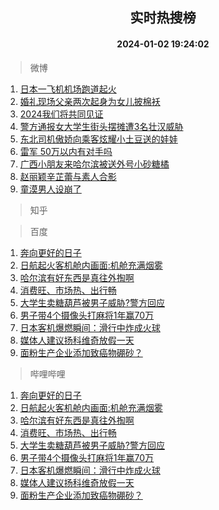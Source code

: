 <div align="center"><h2>实时热搜榜</h2><h4>2024-01-02 19:24:02</h4></div>

> 微博  

1. [日本一飞机机场跑道起火](https://s.weibo.com/weibo?q=%23%E6%97%A5%E6%9C%AC%E4%B8%80%E9%A3%9E%E6%9C%BA%E6%9C%BA%E5%9C%BA%E8%B7%91%E9%81%93%E8%B5%B7%E7%81%AB%23&t=31&band_rank=1&Refer=top)<br />
2. [婚礼现场父亲两次起身为女儿披棉袄](https://s.weibo.com/weibo?q=%23%E5%A9%9A%E7%A4%BC%E7%8E%B0%E5%9C%BA%E7%88%B6%E4%BA%B2%E4%B8%A4%E6%AC%A1%E8%B5%B7%E8%BA%AB%E4%B8%BA%E5%A5%B3%E5%84%BF%E6%8A%AB%E6%A3%89%E8%A2%84%23&t=31&band_rank=2&Refer=top)<br />
3. [2024我们将共同见证](https://s.weibo.com/weibo?q=%232024%E6%88%91%E4%BB%AC%E5%B0%86%E5%85%B1%E5%90%8C%E8%A7%81%E8%AF%81%23&t=31&band_rank=3&Refer=top)<br />
4. [警方通报女大学生街头摆摊遭3名壮汉威胁](https://s.weibo.com/weibo?q=%23%E8%AD%A6%E6%96%B9%E9%80%9A%E6%8A%A5%E5%A5%B3%E5%A4%A7%E5%AD%A6%E7%94%9F%E8%A1%97%E5%A4%B4%E6%91%86%E6%91%8A%E9%81%AD3%E5%90%8D%E5%A3%AE%E6%B1%89%E5%A8%81%E8%83%81%23&t=31&band_rank=4&Refer=top)<br />
5. [东北司机傲娇向乘客炫耀小土豆送的娃娃](https://s.weibo.com/weibo?q=%23%E4%B8%9C%E5%8C%97%E5%8F%B8%E6%9C%BA%E5%82%B2%E5%A8%87%E5%90%91%E4%B9%98%E5%AE%A2%E7%82%AB%E8%80%80%E5%B0%8F%E5%9C%9F%E8%B1%86%E9%80%81%E7%9A%84%E5%A8%83%E5%A8%83%23&t=31&band_rank=5&Refer=top)<br />
6. [雷军 50万以内有对手吗](https://s.weibo.com/weibo?q=%E9%9B%B7%E5%86%9B%2050%E4%B8%87%E4%BB%A5%E5%86%85%E6%9C%89%E5%AF%B9%E6%89%8B%E5%90%97&t=31&band_rank=6&Refer=top)<br />
7. [广西小朋友来哈尔滨被送外号小砂糖橘](https://s.weibo.com/weibo?q=%23%E5%B9%BF%E8%A5%BF%E5%B0%8F%E6%9C%8B%E5%8F%8B%E6%9D%A5%E5%93%88%E5%B0%94%E6%BB%A8%E8%A2%AB%E9%80%81%E5%A4%96%E5%8F%B7%E5%B0%8F%E7%A0%82%E7%B3%96%E6%A9%98%23&t=31&band_rank=7&Refer=top)<br />
8. [赵丽颖辛芷蕾与素人合影](https://s.weibo.com/weibo?q=%23%E8%B5%B5%E4%B8%BD%E9%A2%96%E8%BE%9B%E8%8A%B7%E8%95%BE%E4%B8%8E%E7%B4%A0%E4%BA%BA%E5%90%88%E5%BD%B1%23&t=31&band_rank=8&Refer=top)<br />
9. [童漠男人设崩了](https://s.weibo.com/weibo?q=%E7%AB%A5%E6%BC%A0%E7%94%B7%E4%BA%BA%E8%AE%BE%E5%B4%A9%E4%BA%86&t=31&band_rank=9&Refer=top)<br />

> 知乎  


> 百度  

1. [奔向更好的日子](https://www.baidu.com/s?wd=%E5%A5%94%E5%90%91%E6%9B%B4%E5%A5%BD%E7%9A%84%E6%97%A5%E5%AD%90&sa=fyb_news&rsv_dl=fyb_news)<br />
2. [日航起火客机舱内画面:机舱充满烟雾](https://www.baidu.com/s?wd=%E6%97%A5%E8%88%AA%E8%B5%B7%E7%81%AB%E5%AE%A2%E6%9C%BA%E8%88%B1%E5%86%85%E7%94%BB%E9%9D%A2%3A%E6%9C%BA%E8%88%B1%E5%85%85%E6%BB%A1%E7%83%9F%E9%9B%BE&sa=fyb_news&rsv_dl=fyb_news)<br />
3. [哈尔滨有好东西是真往外掏啊](https://www.baidu.com/s?wd=%E5%93%88%E5%B0%94%E6%BB%A8%E6%9C%89%E5%A5%BD%E4%B8%9C%E8%A5%BF%E6%98%AF%E7%9C%9F%E5%BE%80%E5%A4%96%E6%8E%8F%E5%95%8A&sa=fyb_news&rsv_dl=fyb_news)<br />
4. [消费旺、市场热、出行畅](https://www.baidu.com/s?wd=%E6%B6%88%E8%B4%B9%E6%97%BA%E3%80%81%E5%B8%82%E5%9C%BA%E7%83%AD%E3%80%81%E5%87%BA%E8%A1%8C%E7%95%85&sa=fyb_news&rsv_dl=fyb_news)<br />
5. [大学生卖糖葫芦被男子威胁?警方回应](https://www.baidu.com/s?wd=%E5%A4%A7%E5%AD%A6%E7%94%9F%E5%8D%96%E7%B3%96%E8%91%AB%E8%8A%A6%E8%A2%AB%E7%94%B7%E5%AD%90%E5%A8%81%E8%83%81%3F%E8%AD%A6%E6%96%B9%E5%9B%9E%E5%BA%94&sa=fyb_news&rsv_dl=fyb_news)<br />
6. [男子带4个摄像头打麻将1年赢70万](https://www.baidu.com/s?wd=%E7%94%B7%E5%AD%90%E5%B8%A64%E4%B8%AA%E6%91%84%E5%83%8F%E5%A4%B4%E6%89%93%E9%BA%BB%E5%B0%861%E5%B9%B4%E8%B5%A270%E4%B8%87&sa=fyb_news&rsv_dl=fyb_news)<br />
7. [日本客机爆燃瞬间：滑行中炸成火球](https://www.baidu.com/s?wd=%E6%97%A5%E6%9C%AC%E5%AE%A2%E6%9C%BA%E7%88%86%E7%87%83%E7%9E%AC%E9%97%B4%EF%BC%9A%E6%BB%91%E8%A1%8C%E4%B8%AD%E7%82%B8%E6%88%90%E7%81%AB%E7%90%83&sa=fyb_news&rsv_dl=fyb_news)<br />
8. [媒体人建议扬科维奇放假一天](https://www.baidu.com/s?wd=%E5%AA%92%E4%BD%93%E4%BA%BA%E5%BB%BA%E8%AE%AE%E6%89%AC%E7%A7%91%E7%BB%B4%E5%A5%87%E6%94%BE%E5%81%87%E4%B8%80%E5%A4%A9&sa=fyb_news&rsv_dl=fyb_news)<br />
9. [面粉生产企业添加致癌物硼砂？](https://www.baidu.com/s?wd=%E9%9D%A2%E7%B2%89%E7%94%9F%E4%BA%A7%E4%BC%81%E4%B8%9A%E6%B7%BB%E5%8A%A0%E8%87%B4%E7%99%8C%E7%89%A9%E7%A1%BC%E7%A0%82%EF%BC%9F&sa=fyb_news&rsv_dl=fyb_news)<br />

> 哔哩哔哩  

1. [奔向更好的日子](https://www.baidu.com/s?wd=%E5%A5%94%E5%90%91%E6%9B%B4%E5%A5%BD%E7%9A%84%E6%97%A5%E5%AD%90&sa=fyb_news&rsv_dl=fyb_news)<br />
2. [日航起火客机舱内画面:机舱充满烟雾](https://www.baidu.com/s?wd=%E6%97%A5%E8%88%AA%E8%B5%B7%E7%81%AB%E5%AE%A2%E6%9C%BA%E8%88%B1%E5%86%85%E7%94%BB%E9%9D%A2%3A%E6%9C%BA%E8%88%B1%E5%85%85%E6%BB%A1%E7%83%9F%E9%9B%BE&sa=fyb_news&rsv_dl=fyb_news)<br />
3. [哈尔滨有好东西是真往外掏啊](https://www.baidu.com/s?wd=%E5%93%88%E5%B0%94%E6%BB%A8%E6%9C%89%E5%A5%BD%E4%B8%9C%E8%A5%BF%E6%98%AF%E7%9C%9F%E5%BE%80%E5%A4%96%E6%8E%8F%E5%95%8A&sa=fyb_news&rsv_dl=fyb_news)<br />
4. [消费旺、市场热、出行畅](https://www.baidu.com/s?wd=%E6%B6%88%E8%B4%B9%E6%97%BA%E3%80%81%E5%B8%82%E5%9C%BA%E7%83%AD%E3%80%81%E5%87%BA%E8%A1%8C%E7%95%85&sa=fyb_news&rsv_dl=fyb_news)<br />
5. [大学生卖糖葫芦被男子威胁?警方回应](https://www.baidu.com/s?wd=%E5%A4%A7%E5%AD%A6%E7%94%9F%E5%8D%96%E7%B3%96%E8%91%AB%E8%8A%A6%E8%A2%AB%E7%94%B7%E5%AD%90%E5%A8%81%E8%83%81%3F%E8%AD%A6%E6%96%B9%E5%9B%9E%E5%BA%94&sa=fyb_news&rsv_dl=fyb_news)<br />
6. [男子带4个摄像头打麻将1年赢70万](https://www.baidu.com/s?wd=%E7%94%B7%E5%AD%90%E5%B8%A64%E4%B8%AA%E6%91%84%E5%83%8F%E5%A4%B4%E6%89%93%E9%BA%BB%E5%B0%861%E5%B9%B4%E8%B5%A270%E4%B8%87&sa=fyb_news&rsv_dl=fyb_news)<br />
7. [日本客机爆燃瞬间：滑行中炸成火球](https://www.baidu.com/s?wd=%E6%97%A5%E6%9C%AC%E5%AE%A2%E6%9C%BA%E7%88%86%E7%87%83%E7%9E%AC%E9%97%B4%EF%BC%9A%E6%BB%91%E8%A1%8C%E4%B8%AD%E7%82%B8%E6%88%90%E7%81%AB%E7%90%83&sa=fyb_news&rsv_dl=fyb_news)<br />
8. [媒体人建议扬科维奇放假一天](https://www.baidu.com/s?wd=%E5%AA%92%E4%BD%93%E4%BA%BA%E5%BB%BA%E8%AE%AE%E6%89%AC%E7%A7%91%E7%BB%B4%E5%A5%87%E6%94%BE%E5%81%87%E4%B8%80%E5%A4%A9&sa=fyb_news&rsv_dl=fyb_news)<br />
9. [面粉生产企业添加致癌物硼砂？](https://www.baidu.com/s?wd=%E9%9D%A2%E7%B2%89%E7%94%9F%E4%BA%A7%E4%BC%81%E4%B8%9A%E6%B7%BB%E5%8A%A0%E8%87%B4%E7%99%8C%E7%89%A9%E7%A1%BC%E7%A0%82%EF%BC%9F&sa=fyb_news&rsv_dl=fyb_news)<br />
